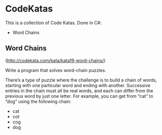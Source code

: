 # CodeKatas
This is a collection of Code Katas. Done in C#:

 - Word Chains



## Word Chains 
(http://codekata.com/kata/kata19-word-chains/)

Write a program that solves word-chain puzzles.

There’s a type of puzzle where the challenge is to build a chain of words, starting with one particular word and ending with another. 
Successive entries in the chain must all be real words, and each can differ from the previous word by just one letter. 
For example, you can get from “cat” to “dog” using the following chain:

- cat
- cot
- cog
- dog

